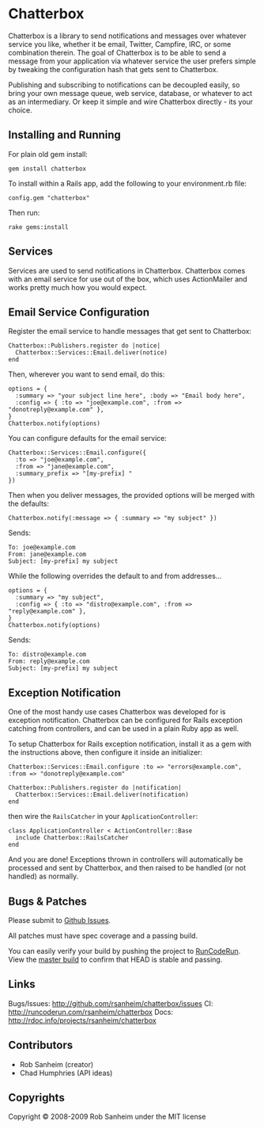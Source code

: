 Chatterbox
==========================================

Chatterbox is a library to send notifications and messages over whatever service you like, whether it be email, Twitter, Campfire, IRC, or some combination therein.  The goal of Chatterbox is to be able to send a message from your application via whatever service the user prefers simple by tweaking the configuration hash that gets sent to Chatterbox.

Publishing and subscribing to notifications can be decoupled easily, so bring your own message queue, web service, database, or whatever to act as an intermediary.  Or keep it simple and wire Chatterbox directly - its your choice.

## Installing and Running

For plain old gem install: 

    gem install chatterbox

To install within a Rails app, add the following to your environment.rb file:

    config.gem "chatterbox"

Then run:

    rake gems:install

## Services

Services are used to send notifications in Chatterbox.  Chatterbox comes with an email service for use out of the box, which uses ActionMailer and works pretty much how you would expect.

## Email Service Configuration

Register the email service to handle messages that get sent to Chatterbox:

    Chatterbox::Publishers.register do |notice|
      Chatterbox::Services::Email.deliver(notice)
    end

Then, wherever you want to send email, do this:

    options = {
      :summary => "your subject line here", :body => "Email body here",
      :config => { :to => "joe@example.com", :from => "donotreply@example.com" },
    }
    Chatterbox.notify(options)

You can configure defaults for the email service:

    Chatterbox::Services::Email.configure({
      :to => "joe@example.com",
      :from => "jane@example.com", 
      :summary_prefix => "[my-prefix] "
    })

Then when you deliver messages, the provided options will be merged with the defaults:

    Chatterbox.notify(:message => { :summary => "my subject" })

Sends:

    To: joe@example.com
    From: jane@example.com
    Subject: [my-prefix] my subject

While the following overrides the default to and from addresses...

    options = {
      :summary => "my subject",
      :config => { :to => "distro@example.com", :from => "reply@example.com" },
    }
    Chatterbox.notify(options)

Sends:

    To: distro@example.com
    From: reply@example.com
    Subject: [my-prefix] my subject

## Exception Notification

One of the most handy use cases Chatterbox was developed for is exception notification.  Chatterbox can be configured for Rails exception catching from controllers, and can be used in a plain Ruby app as well.  

To setup Chatterbox for Rails exception notification, install it as a gem with the instructions above, then configure it inside an initializer:

    Chatterbox::Services::Email.configure :to => "errors@example.com", :from => "donotreply@example.com"

    Chatterbox::Publishers.register do |notification|
      Chatterbox::Services::Email.deliver(notification)
    end

then wire the `RailsCatcher` in your `ApplicationController`:

    class ApplicationController < ActionController::Base
      include Chatterbox::RailsCatcher
    end

And you are done!  Exceptions thrown in controllers will automatically be processed and sent by Chatterbox, and then raised to be handled (or not handled) as normally.


Bugs & Patches
--------------
Please submit to [Github Issues](http://github.com/rsanheim/chatterbox/issues).

All patches must have spec coverage and a passing build.

You can easily verify your build by pushing the project to [RunCodeRun](http://runcoderun.com).  View the [master build](http://runcoderun.com/rsanheim/chatterbox) to confirm that HEAD is stable and passing.

Links
-------------

Bugs/Issues: http://github.com/rsanheim/chatterbox/issues
CI: http://runcoderun.com/rsanheim/chatterbox
Docs: http://rdoc.info/projects/rsanheim/chatterbox

Contributors
------------
* Rob Sanheim (creator)
* Chad Humphries (API ideas)

Copyrights
------------
Copyright &copy; 2008-2009 Rob Sanheim under the MIT license
